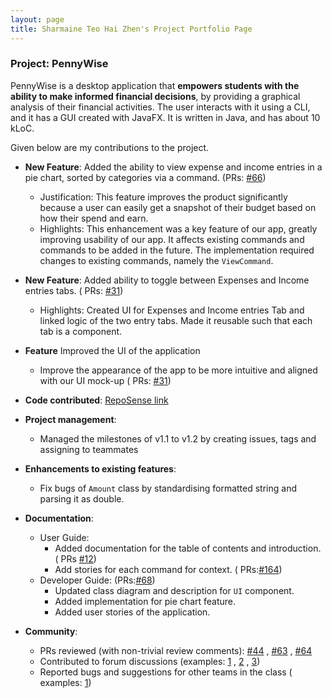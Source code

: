 ```yaml
---
layout: page
title: Sharmaine Teo Hai Zhen's Project Portfolio Page
---
```


### Project: PennyWise

PennyWise is a desktop application that **empowers students with the ability to make informed financial decisions**, by
providing a graphical analysis of their financial activities. The user interacts with it using a CLI, and it has a GUI
created with JavaFX. It is written in Java, and has about 10 kLoC.

Given below are my contributions to the project.

* **New Feature**: Added the ability to view expense and income entries in a pie chart, sorted by categories via a
  command. (PRs: [\#66](https://github.com/AY2223S1-CS2103T-W17-2/tp/pull/66))
    * Justification: This feature improves the product significantly because a user can easily get a snapshot of their
      budget based on how their spend and earn.
    * Highlights: This enhancement was a key feature of our app, greatly improving usability of our app. It affects
      existing commands and commands to be added in the future. The implementation required changes to existing
      commands, namely the `ViewCommand`.

* **New Feature**: Added ability to toggle between Expenses and Income entries tabs. (
  PRs: [\#31](https://github.com/AY2223S1-CS2103T-W17-2/tp/pull/31))
    * Highlights: Created UI for Expenses and Income entries Tab and linked logic of the two entry tabs. Made it
      reusable such that each tab is a component.

* **Feature** Improved the UI of the application
    * Improve the appearance of the app to be more intuitive and aligned with our UI mock-up (
      PRs: [#31](https://github.com/AY2223S1-CS2103T-W17-2/tp/pull/31))

* **Code
  contributed**: [RepoSense link](https://nus-cs2103-ay2223s1.github.io/tp-dashboard/?search=sharmaine1028&breakdown=true)

* **Project management**:
    * Managed the milestones of v1.1 to v1.2 by creating issues, tags and assigning to teammates

* **Enhancements to existing features**:
    * Fix bugs of `Amount` class by standardising formatted string and parsing it as double.

* **Documentation**:
    * User Guide:
        * Added documentation for the table of contents and introduction. (
          PRs [\#12](https://github.com/AY2223S1-CS2103T-W17-2/tp/pull/12))
        * Add stories for each command for context. (
          PRs:[\#164](https://github.com/AY2223S1-CS2103T-W17-2/tp/pull/164))
    * Developer Guide: (PRs:[\#68](https://github.com/AY2223S1-CS2103T-W17-2/tp/pull/68))
        * Updated class diagram and description for `UI` component.
        * Added implementation for pie chart feature.
        * Added user stories of the application.

* **Community**:
    * PRs reviewed (with non-trivial review comments): [\#44](https://github.com/AY2223S1-CS2103T-W17-2/tp/pull/44)
      , [\#63](https://github.com/AY2223S1-CS2103T-W17-2/tp/pull/63)
      , [\#64](https://github.com/AY2223S1-CS2103T-W17-2/tp/pull/64)
    * Contributed to forum discussions (examples: [1](https://github.com/nus-cs2103-AY2223S1/forum/issues/360)
      , [2](https://github.com/nus-cs2103-AY2223S1/forum/issues/85)
      , [3](https://github.com/nus-cs2103-AY2223S1/forum/issues/106))
    * Reported bugs and suggestions for other teams in the class (
      examples: [1](https://github.com/sharmaine1028/ped/issues))
